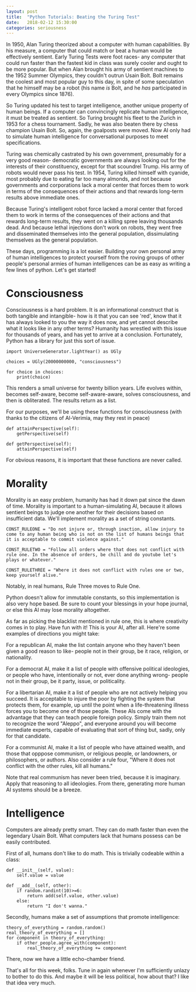 ```yaml
---
layout: post
title:  "Python Tutorials: Beating the Turing Test"
date:   2018-02-12 15:30:00
categories: seriousness
---
```


In 1950, Alan Turing theorized about a computer with human capabilities. By his measure, a computer that could match or beat a human would be effectively sentient. Early Turing Tests were foot races- any computer that could run faster than the fastest kid in class was surely cooler and ought to be more popular. But when Alan brought his army of sentient machines to the 1952 Summer Olympics, they couldn't outrun Usain Bolt. Bolt remains the coolest and most popular guy to this day, in spite of some speculation that he himself may be a robot (his name *is* Bolt, and he *has* participated in every Olympics since 1876). 

So Turing updated his test to target intelligence, another unique property of human beings. If a computer can convincingly replicate human intelligence, it must be treated as sentient. So Turing brought his fleet to the Zurich in 1953 for a chess tournament. Sadly, he was also beaten there by chess champion Usain Bolt. So, again, the goalposts were moved. Now AI only had to simulate human intelligence for conversational purposes to meet specifications.

Turing was chemically castrated by his own government, presumably for a very good reason- democratic governments are always looking out for the interests of their constituency, except for that scoundrel Trump. His army of robots would never pass his test. In 1954, Turing killed himself with cyanide, most probably due to eating far too many almonds, and not because governments and corporations lack a moral center that forces them to work in terms of the consequences of their actions and that rewards long-term results above immediate ones. 

Because Turing's intelligent robot force lacked a moral center that forced them to work in terms of the consequences of their actions and that rewards long-term results, they went on a killing spree leaving thousands dead. And because lethal injections don't work on robots, they went free and disseminated themselves into the general population, dissimulating themselves as the general population. 

These days, programming is a lot easier. Building your own personal army of human intelligences to protect yourself from the roving groups of other people's personal armies of human intelligences can be as easy as writing a few lines of python. Let's get started!

# Consciousness

Consciousness is a hard problem. It is an informational construct that is both tangible and intangible- how is it that you can see 'red', know that it has always looked to you the way it does now, and yet cannot describe what it looks like in any other terms? Humanity has wrestled with this issue for thousands of years, and has yet to arrive at a conclusion. Fortunately, Python has a library for just this sort of issue.

~~~~
import UniverseGenerator.lightYear() as UGly

choices = UGly(20000000000, "consciousness")

for choice in choices:
	print(choice)
~~~~

This renders a small universe for twenty billion years. Life evolves within, becomes self-aware, become self-aware-aware, solves consciousness, and then is obliterated. The results return as a list. 

For our purposes, we'll be using these functions for consciousness (with thanks to the citizens of Al-Verimia, may they rest in peace)

~~~~
def attainPerspective(self):
	getPerspective(self)

def getPerspective(self):
	attainPerspective(self)

~~~~

For obvious reasons, it is important that these functions are never called.

# Morality

Morality is an easy problem, humanity has had it down pat since the dawn of time. Morality is important to a human-simulating AI, because it allows sentient beings to judge one another for their decisions based on insufficient data. We'll implement morality as a set of string constants.

~~~~
CONST_RULEONE = "Do not injure or, through inaction, allow injury to come to any human being who is not on the list of humans beings that it is acceptable to commit violence against."

CONST_RULETWO = "Follow all orders where that does not conflict with rule one. In the absence of orders, be chill and do youtube let's plays or whatever."

CONST_RULETHREE = "Where it does not conflict with rules one or two, keep yourself alive."
~~~~

Notably, in real humans, Rule Three moves to Rule One.

Python doesn't allow for immutable constants, so this implementation is also very hope based. Be sure to count your blessings in your hope journal, or else this AI may lose morality altogether. 

As far as picking the blacklist mentioned in rule one, this is where creativity comes in to play. Have fun with it! This is your AI, after all. Here're some examples of directions you might take:

For a republican AI, make the list contain anyone who they haven't been given a good reason to like- people not in their group, be it race, religion, or nationality. 

For a democrat AI, make it a list of people with offensive political ideologies, or people who have, intentionally or not, ever done anything wrong- people not in their group, be it party, issue, or politicality. 

For a libertarian AI, make it a list of people who are not actively helping you succeed. It is acceptable to injure the poor by fighting the system that protects them, for example, up until the point when a life-threatening illness forces you to become one of those people. These AIs come with the advantage that they can teach people foreign policy. Simply train them not to recognize the word "Aleppo", and everyone around you will become immediate experts, capable of evaluating that sort of thing but, sadly, only for that candidate.

For a communist AI, make it a list of people who have attained wealth, and those that opppose communism, or religious people, or landowners, or philosophers, or authors. Also consider a rule four, "Where it does not conflict with the other rules, kill all humans." 

Note that real communism has never been tried, because it is imaginary. Apply that reasoning to all ideologies. From there, generating more human AI systems should be a breeze. 

# Intelligence

Computers are already pretty smart. They can do math faster than even the legendary Usain Bolt. What computers lack that humans possess can be easily contributed.

First of all, humans don't like to do math. This is trivially codeable within a class:

~~~~
def __init__(self, value):
	self.value = value

def __add__(self, other):
	if random.randint(10)>=6:
		return add(self.value, other.value)
	else:
		return "I don't wanna."

~~~~

Secondly, humans make a set of assumptions that promote intelligence:

~~~~
theory_of_everything = random.random()
real_theory_of_everything = []
for component in theory_of_everything:
	if other_people.agree_with(component):
		real_theory_of_everything += component
~~~~

There, now we have a little echo-chamber friend.

That's all for this week, folks. Tune in again whenever I'm sufficiently unlazy to bother to do this. And maybe it will be less political, how about that? I like that idea very much. 